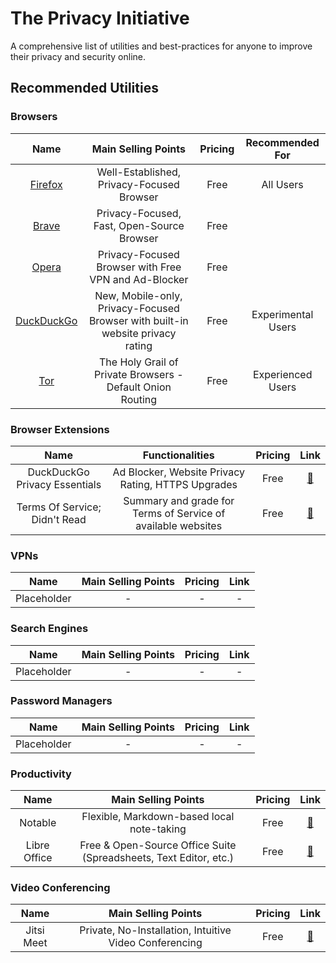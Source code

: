 # The Privacy Initiative

A comprehensive list of utilities and best-practices for anyone to improve their privacy and security online.

## Recommended Utilities

### Browsers


| Name                               |  Main Selling Points                                | Pricing        | Recommended For |
| :---------------------------------:|:--------------------------------------------------: | :-------------:|:-------------:|
| [Firefox](https://www.mozilla.org/en-US/firefox/new/) | Well-Established, Privacy-Focused Browser | Free | All Users |
| [Brave](https://brave.com/) | Privacy-Focused, Fast, Open-Source Browser | Free |  |
| [Opera](https://www.opera.com/) | Privacy-Focused Browser with Free VPN and Ad-Blocker | Free |  |
| [DuckDuckGo](https://duckduckgo.com/app) | New, Mobile-only, Privacy-Focused Browser with built-in website privacy rating | Free | Experimental Users |
| [Tor](https://www.torproject.org/) | The Holy Grail of Private Browsers - Default Onion Routing | Free | Experienced Users |




### Browser Extensions


| Name                               |  Functionalities                                    | Pricing           | Link |
| :---------------------------------:|:--------------------------------------------------: | :----------------:|:----:|
| DuckDuckGo Privacy Essentials      | Ad Blocker, Website Privacy Rating, HTTPS Upgrades  | Free | [🔗](https://chrome.google.com/webstore/detail/duckduckgo-privacy-essent/bkdgflcldnnnapblkhphbgpggdiikppg/)   |
| Terms Of Service; Didn't Read      | Summary and grade for Terms of Service of available websites  | Free | [🔗](https://tosdr.org/downloads.html)   |

### VPNs

| Name                               |  Main Selling Points                                | Pricing           | Link |
| :---------------------------------:|:--------------------------------------------------: | :----------------:|:----:|
| Placeholder | - | - | - |

### Search Engines

| Name                               |  Main Selling Points                                | Pricing           | Link |
| :---------------------------------:|:--------------------------------------------------: | :----------------:|:----:|
| Placeholder | - | - | - |

### Password Managers

| Name                               |  Main Selling Points                                | Pricing           | Link |
| :---------------------------------:|:--------------------------------------------------: | :----------------:|:----:|
| Placeholder | - | - | - |

### Productivity

| Name                               |  Main Selling Points                                | Pricing           | Link |
| :---------------------------------:|:--------------------------------------------------: | :----------------:|:----:|
| Notable | Flexible, Markdown-based local note-taking | Free |[🔗](https://meet.jit.si/)   |
| Libre Office | Free & Open-Source Office Suite (Spreadsheets, Text Editor, etc.) | Free |[🔗](https://www.libreoffice.org/)|

### Video Conferencing

| Name                               |  Main Selling Points                                | Pricing           | Link |
| :---------------------------------:|:--------------------------------------------------: | :----------------:|:----:|
| Jitsi Meet | Private, No-Installation, Intuitive Video Conferencing | Free |[🔗](https://meet.jit.si/)   |

